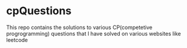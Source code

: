 # cpQuestions
This repo contains the solutions to various CP(competetive progrogramming) questions that I have solved on various websites like leetcode
